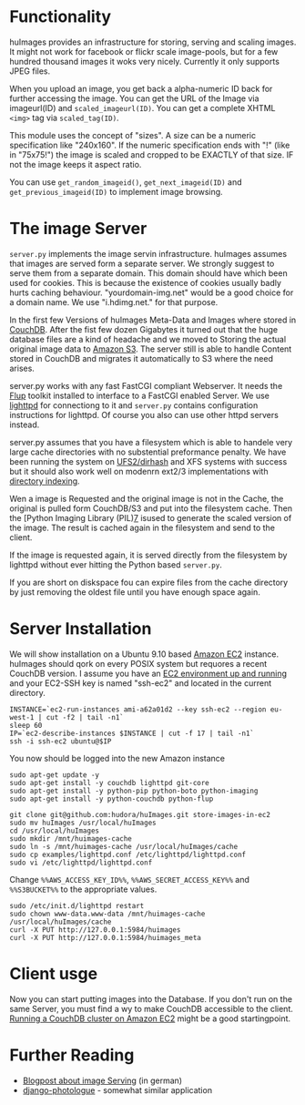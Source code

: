 # Functionality

huImages provides an infrastructure for storing, serving and scaling images.
It might not work for facebook or flickr scale image-pools, but for a few
hundred thousand images it woks very nicely. Currently it only supports
JPEG files.

When you upload an image, you get back a alpha-numeric ID back for further
accessing the image. You can get the URL of the Image via imageurl(ID) and
`scaled_imageurl(ID)`. You can get a complete XHTML `<img>` tag via
`scaled_tag(ID)`.

This module uses the concept of "sizes". A size can be a numeric specification
like "240x160". If the numeric specification ends with "!" (like in "75x75!")
the image is scaled and cropped to be EXACTLY of that size. IF not the image
keeps it aspect ratio.

You can use `get_random_imageid()`, `get_next_imageid(ID)` and
`get_previous_imageid(ID)` to implement image browsing.

# The image Server

`server.py` implements the image servin infrastructure. huImages assumes that
images are served form a separate server. We strongly suggest to serve them
from a separate domain. This domain should have which been used for cookies.
This is because the existence of cookies usually badly hurts caching
behaviour. "yourdomain-img.net" would be a good choice for a domain name. We
use "i.hdimg.net." for that purpose.

In the first few Versions of huImages Meta-Data and Images where stored in
[CouchDB][1]. After the fist few dozen Gigabytes it turned out that the huge
database files are a kind of headache and we moved to Storing the actual
original image data to [Amazon S3][2]. The server still is able to handle
Content stored in CouchDB and migrates it automatically to S3 where the need
arises.

[1]: http://couchdb.apache.org/
[2]: http://aws.amazon.com/s3

server.py works with any fast FastCGI compliant Webserver. It needs the
[Flup][3] toolkit installed to interface to a FastCGI enabled Server. We
use [lighttpd][4] for connectiong to it and `server.py` contains
configuration instructions for lighttpd. Of course you also can use other
httpd servers instead.

[3]: http://trac.saddi.com/flup
[4]: http://www.lighttpd.net/

server.py assumes that you have a filesystem which is able to handele very
large cache directories with no substential preformance penalty. We have been
running the system on [UFS2/dirhash][5] and XFS systems with success but it
should also work well on modenrn ext2/3 implementations with
[directory indexing][6].

[5]: http://code.google.com/soc/2008/freebsd/appinfo.html?csaid=69F96419FD4920FF
[6]: http://ext2.sourceforge.net/2005-ols/paper-html/node3.html

Wen a image is Requested and the original image is not in the Cache, the
original is pulled form CouchDB/S3 and put into the filesystem cache. Then the
[Python Imaging Library (PIL)[7] isused to generate the scaled version of the
image. The result is cached again in the filesystem and send to the client.

[7]: http://www.pythonware.com/products/pil/

If the image is requested again, it is served directly from the filesystem by
lighttpd without ever hitting the Python based `server.py`.

If you are short on diskspace fou can expire files from the cache directory
by just removing the oldest file until you have enough space again.


# Server Installation

We will show installation on a Ubuntu 9.10 based [Amazon EC2][8] instance.
huImages should qork on every POSIX system but requores a recent CouchDB
version. I assume you have an [EC2 environment up and running][9] and your
EC2-SSH key is named "ssh-ec2" and located in the current directory.

[8]: http://aws.amazon.com/ec2/
[9]: https://help.ubuntu.com/community/EC2StartersGuide


    INSTANCE=`ec2-run-instances ami-a62a01d2 --key ssh-ec2 --region eu-west-1 | cut -f2 | tail -n1`
    sleep 60
    IP=`ec2-describe-instances $INSTANCE | cut -f 17 | tail -n1`
    ssh -i ssh-ec2 ubuntu@$IP

You now should be logged into the new Amazon instance

    sudo apt-get update -y
    sudo apt-get install -y couchdb lighttpd git-core
    sudo apt-get install -y python-pip python-boto python-imaging
    sudo apt-get install -y python-couchdb python-flup

    git clone git@github.com:hudora/huImages.git store-images-in-ec2
    sudo mv huImages /usr/local/huImages
    cd /usr/local/huImages
    sudo mkdir /mnt/huimages-cache
    sudo ln -s /mnt/huimages-cache /usr/local/huImages/cache
    sudo cp examples/lighttpd.conf /etc/lighttpd/lighttpd.conf
    sudo vi /etc/lighttpd/lighttpd.conf

Change `%%AWS_ACCESS_KEY_ID%%`, `%%AWS_SECRET_ACCESS_KEY%%` and `%%S3BUCKET%%`
to the appropriate values.

    sudo /etc/init.d/lighttpd restart
    sudo chown www-data.www-data /mnt/huimages-cache /usr/local/huImages/cache
    curl -X PUT http://127.0.0.1:5984/huimages
    curl -X PUT http://127.0.0.1:5984/huimages_meta

# Client usge

Now you can start putting images into the Database. If you don't run on the
same Server, you must find a wy to make CouchDB accessible to the client.
[Running a CouchDB cluster on Amazon EC2][10] might be a good startingpoint.

[10]: http://blogs.23.nu/c0re/2009/12/running-a-couchdb-cluster-on-amazon-ec2/

# Further Reading

 * [Blogpost about image Serving][11] (in german)
 * [django-photologue][12] - somewhat similar application

[11]: http://blogs.23.nu/disLEXia/2009/02/imageserver/
[12]: http://code.google.com/p/django-photologue/